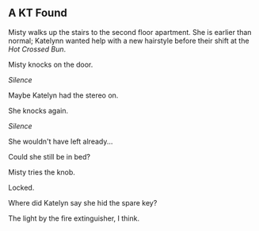 ## A KT Found
Misty walks up the stairs to the second floor apartment. She is earlier than normal; Katelynn wanted help with a new hairstyle before their shift at the *Hot Crossed Bun*. 

Misty knocks on the door. 

_Silence_

Maybe Katelyn had the stereo on.

She knocks again.

_Silence_ 

She wouldn't have left already...

Could she still be in bed?

Misty tries the knob. 

Locked. 

Where did Katelyn say she hid the spare key?

The light by the fire extinguisher, I think.

